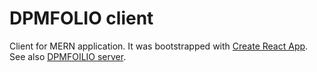 # DPMFOLIO client

Client for MERN application. It was bootstrapped with [Create React App](https://github.com/facebook/create-react-app). See also [DPMFOILIO server](https://github.com/airgead73/dpmfolio-server).

